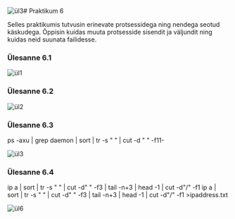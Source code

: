 ![ül3](https://github.com/RobinHenrik/opsys23/assets/144727763/fd1837ab-c74c-4803-b00f-e0ec336a6ca0)# Praktikum 6

Selles praktikumis tutvusin erinevate protsessidega ning nendega seotud käskudega. Õppisin kuidas muuta protsesside sisendit ja väljundit ning kuidas neid suunata failidesse.

### Ülesanne 6.1
![ül1](https://github.com/RobinHenrik/opsys23/assets/144727763/a906c3cd-396c-4948-98f8-b6cb71decbc5)

### Ülesanne 6.2
![ül2](https://github.com/RobinHenrik/opsys23/assets/144727763/fd8bbd55-a03a-4b39-a396-11da2ea65d2a)

### Ülesanne 6.3
ps -axu | grep daemon | sort | tr -s " " | cut -d " " -f11-

![ül3](https://github.com/RobinHenrik/opsys23/assets/144727763/1a03d56f-28af-41cc-9b49-eb9e0c5d4a54)

### Ülesanne 6.4
ip a | sort | tr -s " " | cut -d" " -f3 | tail -n+3 | head -1 | cut -d"/" -f1
ip a | sort | tr -s " " | cut -d" " -f3 | tail -n+3 | head -1 | cut -d"/" -f1 >ipaddress.txt

![ül6](https://github.com/RobinHenrik/opsys23/assets/144727763/1fe95d95-8c66-4b9b-800f-ef74b0709abf)

